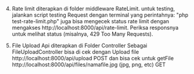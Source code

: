 4. Rate limit diterapkan di folder middleware RateLimit. untuk testing, jalankan script testing Request dengan terminal yang perintahnya: "php test-rate-limit.php"
juga bisa mengecek status rate limit dengan mengakses http://localhost:8000/api/rate-limit. Periksa responsnya untuk melihat status (misalnya, 429 Too Many Requests).

5. File Upload Api diterapkan di Folder Controller Sebagai FileUploadController
bisa di cek dengan Upload file http://localhost:8000/api/upload POST
dan bisa cek untuk getFile http://localhost:8000/api/files/namafile.jpg (jpg, png, etc) GET